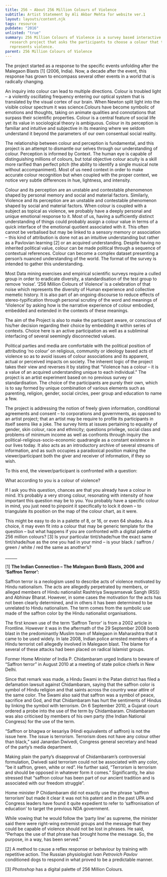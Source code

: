 ```yaml
---
title: 256 ~ About 256 Million Colours of Violence
subtitle: Artist Statement by Ali Akbar Mehta for website ver.1
layout: layouts/content.njk
tags: resource
pubdate: "2016"
unlisted: "true"
summary: 256 Million Colours of Violence is a survey based interactive archival
  research project that asks the participants to choose a colour that to them
  represents violence.
parent: 256 Million Colours of Violence
---
```

 The project started as a response to the specific events unfolding after the Malegaon Blasts \[1] (2006, India). Now, a decade after the event, this response has grown to encompass several other events in a world that is radically changing.

An inquiry into colour can lead to multiple directions. Colour is troubled light – a violently oscillating frequency entering our optical system that is translated by the visual cortex of our brain. When Newton split light into the visible colour spectrum it was science.Colours have become symbolic of emotions and thoughts, taking on animate qualities and connotations that surpass their scientific properties. Colour is a central feature of social life yet its value in sociological theory is ambiguous. Colour in its perception is familiar and intuitive and subjective in its meaning where we seldom understand it beyond the parameters of our own consentual social reality.

The relationship between colour and perception is fundamental, and this project is an attempt to dismantle our selves through our understanding of colour. Perception is informed by Context. The human eye is capable of distinguishing millions of colours, but total objective colour acuity is a skill more rarified than perfect pitch (the ability to identify a single musical note without accompaniment). Most of us need context in order to make accurate colour recognition but when coupled with the proper context, we notice very subtle differences in hue, lightness, and intensity.

Colour and its perception are an unstable and contestable phenomenon shaped by personal memory and social and material factors. Similarly, Violence and its perception are an unstable and contestable phenomenon shaped by social and material factors. When colour is coupled with a subject as topical as violence, we probably have a deeply personal and unique emotional response to it. Most of us, having a sufficiently distinct understanding of things could probably assign a colour value in terms of a quick interface of the emotional quotient associated with it. This often cannot be verbalised but may be linked to a sensory memory or association – this kind of attribution is done not as an intuitive understanding but rather as a Pavlovian learning \[2] or an acquired understanding. Despite having no inherited political value, colour can be made political through a sequence of contextual references. Colour can become a complex dataset presenting a person’s nuanced understanding of the world. The format of the survey is intended to gather this understanding.

Most Data mining exercises and empirical scientific surveys require a culled group in order to eradicate diversity, a standardisation of the test group to remove ‘noise’. ‘256 Million Colours of Violence’ is a celebration of that noise which represents the diversity of Human experience and collective memetic history. It is also part of an ongoing discourse to reduce effects of stereo-typification through personal scrutiny of the word and meanings of ‘Violence’ by asking how is the narrative experience of colour embodied, embedded and extended in the contexts of these meanings.

The aim of the Project is also to make the participant aware, or conscious of his/her decision regarding their choice by embedding it within series of contexts. Choice here is an active participation as well as a subliminal interfacing of several seemingly disconnected values.

Political parties and media are comfortable with the political position of attributing ‘no colour’ on religious, community or ideology based acts of violence so as to avoid issues of colour associations and its apparent, actual or perceived impacts on society. The inherent logic of the project takes their view and reverses it by stating that “Violence has a colour – it is a value of an acquired understanding unique to each individual.” The project is an artist experiment based on no previous survey or standardisation. The choice of the participants are purely their own, which is to say formed by unique combination of various elements such as parenting, religion, gender, social circles, peer group and education to name a few.

The project is addressing the notion of freely given information, conditional agreements and consent – to corporations and governments, as opposed to an artist project; that an artist may be require to profile its participants in itself seems like a joke. The survey hints at issues pertaining to equality of gender, skin colour, race and ethnicity; questions privilege, social class and problems of minimum income as well as confronts through inquiry the political-religious-socio-economic quadrangle as a constant existence in our lives today. It also acts as an introductory archive of several streams of information, and as such occupies a paradoxical position making the viewer/participant both the giver and receiver of information, if they so wish.

To this end, the viewer/participant is confronted with a question:

What according to you is a colour of violence?

If I ask you this question, chances are that you already have a colour in mind. It’s probably a very strong colour, resonating with intensity of how important this question may be to you. You probably have a specific colour in mind, you just need to pinpoint it specifically to lock it down – to triangulate its position on the map of the colour chart, as it were.

This might be easy to do in a palette of 8, or 16, or even 64 shades. As a choice, it may even fit into a colour that may be generic template for the question – but what happens if you are confronted with a digital palette of 256 million colours? \[3] Is your particular tint/shade/hue the exact same tint/shade/hue as the one you had in your mind – is your black / saffron / green / white / red the same as another’s?

\_\_\_\_\_\_



\[1] **The Indian Connection – The Malegaon Bomb Blasts, 2006 and ‘Saffron Terror’:**

Saffron terror is a neologism used to describe acts of violence motivated by Hindu nationalism. The acts are allegedly perpetrated by members, or alleged members of Hindu nationalist Rashtriya Swayamsevak Sangh (RSS) and Abhinav Bharat. However, in some cases the motivation for the acts has not been clearly determined, and in others it has been determined to be unrelated to Hindu nationalism. The term comes from the symbolic use made of the saffron color by the Hindu nationalist organisations.

The first known use of the term ‘Saffron Terror’ is from a 2002 article in Frontline. However it was in the aftermath of the 29 September 2008 bomb blast in the predominantly Muslim town of Malegaon in Maharashtra that it came to be used widely. In late 2008, Indian police arrested members of a Hindu terrorist cell allegedly involved in Malegaon blast. The blame for several of these attacks had been placed on radical Islamist groups.

Former Home Minister of India P. Chidambaram urged Indians to beware of “Saffron terror” in August 2010 at a meeting of state police chiefs in New Delhi.

Since that remark was made, a Hindu Swami in the Patan district has filed a defamation lawsuit against Chidambaram, saying that the saffron color is symbol of Hindu religion and that saints across the country wear attire of the same color. The Swami also said that saffron was a symbol of peace, sacrifice and God, and that Chidambaram has hurt the sentiments of Hindus by linking the symbol with terrorism. On 6 September 2010, a Gujarat court ordered a probe into the use of the term by Chidambaram. Chidambaram was also criticised by members of his own party (the Indian National Congress) for the use of the term.

“Saffron or bhagwa or kesariya (Hindi equivalents of saffron) is not the issue here. The issue is terrorism. Terrorism does not have any colour other than black,” said Janardan Dwivedi, Congress general secretary and head of the party’s media department.

Making plain the party’s disapproval of Chidambaram’s controversial formulation, Dwivedi said terrorism could not be associated with any color, “be it saffron, green, white or red”. He further said, “Terrorism is terrorism and should be opposed in whatever form it comes.” Significantly, he also stressed that “saffron colour has been part of our ancient tradition and is associated with our freedom struggle”.

Home minister P Chidambaram did not exactly use the phrase ‘saffron terrorism’ but made it clear it was not his patent and in the past UPA and Congress leaders have found it quite expedient to refer to ‘saffronisation of education’ to target the previous NDA government.

While vowing that he would follow the ‘party line’ as supreme, the minister said there were right-wing extremist groups and the message that they could be capable of violence should not be lost in phrases. He said, “Perhaps the use of that phrase has brought home the message. So, the purpose, in a way, has been served.”

\[2] A method to cause a reflex response or behaviour by training with repetitive action. The Russian physiologist _Ivan Petrovich Pavlov_ conditioned dogs to respond in what proved to be a predictable manner.

\[3] _Photoshop_ has a digital palette of 256 Million Colours.
